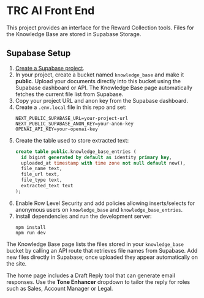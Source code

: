 # TRC AI Front End

This project provides an interface for the Reward Collection tools. Files for the Knowledge Base are stored in Supabase Storage.

## Supabase Setup

1. [Create a Supabase project](https://supabase.com/).
2. In your project, create a bucket named `knowledge_base` and make it
   **public**. Upload your documents directly into this bucket using the
   Supabase dashboard or API. The Knowledge Base page automatically fetches the
   current file list from Supabase.
3. Copy your project URL and anon key from the Supabase dashboard.
4. Create a `.env.local` file in this repo and set:
   ```
   NEXT_PUBLIC_SUPABASE_URL=your-project-url
   NEXT_PUBLIC_SUPABASE_ANON_KEY=your-anon-key
   OPENAI_API_KEY=your-openai-key
   ```
5. Create the table used to store extracted text:
   ```sql
   create table public.knowledge_base_entries (
     id bigint generated by default as identity primary key,
     uploaded_at timestamp with time zone not null default now(),
     file_name text,
     file_url text,
     file_type text,
     extracted_text text
   );
   ```
6. Enable Row Level Security and add policies allowing inserts/selects for anonymous users on `knowledge_base` and `knowledge_base_entries`.
7. Install dependencies and run the development server:
   ```
   npm install
   npm run dev
   ```

The Knowledge Base page lists the files stored in your `knowledge_base` bucket
by calling an API route that retrieves file names from Supabase. Add new files
directly in Supabase; once uploaded they appear automatically on the site.

The home page includes a Draft Reply tool that can generate email responses. Use the **Tone Enhancer** dropdown to tailor the reply for roles such as Sales, Account Manager or Legal.

